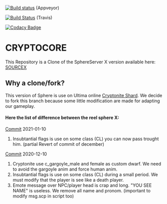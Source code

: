 [![Build status](https://ci.appveyor.com/api/projects/status/q22icjwv5h5bonav/branch/master?svg=true)](https://ci.appveyor.com/project/Jhobean/cryptocore-f7p6q/branch/master) (Appveyor)

[![Build Status](https://travis-ci.com/Cryptonite-UO/CryptoCore.svg?branch=master)](https://travis-ci.com/Cryptonite-UO/CryptoCore) (Travis)

[![Codacy Badge](https://api.codacy.com/project/badge/Grade/a644ed6dd6be4f1cbfc27dc97ea2cab2)](https://app.codacy.com/gh/Cryptonite-UO/CryptoCore?utm_source=github.com&utm_medium=referral&utm_content=Cryptonite-UO/CryptoCore&utm_campaign=Badge_Grade_Settings)
# CRYPTOCORE
This Repository is a Clone of the SphereServer X version available here: [SOURCEX](https://github.com/Sphereserver/Source-X) 

## Why a clone/fork?
This version of Sphere is use on Ultima online [Cryptonite Shard](https://www.uocryptonite.com/).
We decide to fork this branch because some little modification are made for adapting our gameplay.


#### Here the list of difference between the reel sphere X:
[Commit](https://github.com/Cryptonite-UO/CryptoCore/commit/940a70dfbf07d5d713b1b8afff5738ad8af95b00) 2021-01-10
1.  Insubtantial flags is use on some class (CL) you can now pass trought him. (partial Revert of commit of december)

[Commit](https://github.com/Cryptonite-UO/CryptoCore/commit/646bd299a0680b02bf70a12f36c703fd925f8796) 2020-12-10
1.  Cryptonite use c_gargoyle_male and female as custom dwarf. We need to avoid the gargoyle anim and force human anim.
2.  Insubtantial flags is use on some class (CL) during a small period. We must modify  that the player is see like a death player.
3.  Emote message over NPC/player head is crap and long. "YOU SEE NAME" is useless. We remove all name and pronom. (important to modify msg.scp in script too)
